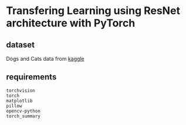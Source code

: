 # Transfering Learning using ResNet architecture with PyTorch


## dataset
Dogs and Cats data from [kaggle](https://www.kaggle.com/c/dogs-vs-cats/data)


## requirements
```
torchvision
torch
matplotlib
pillow
opencv-python
torch_summary
```